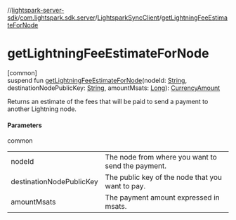 //[lightspark-server-sdk](../../../index.md)/[com.lightspark.sdk.server](../index.md)/[LightsparkSyncClient](index.md)/[getLightningFeeEstimateForNode](get-lightning-fee-estimate-for-node.md)

# getLightningFeeEstimateForNode

[common]\
suspend fun [getLightningFeeEstimateForNode](get-lightning-fee-estimate-for-node.md)(nodeId: [String](https://kotlinlang.org/api/latest/jvm/stdlib/kotlin/-string/index.html), destinationNodePublicKey: [String](https://kotlinlang.org/api/latest/jvm/stdlib/kotlin/-string/index.html), amountMsats: [Long](https://kotlinlang.org/api/latest/jvm/stdlib/kotlin/-long/index.html)): [CurrencyAmount](../../com.lightspark.sdk.server.model/-currency-amount/index.md)

Returns an estimate of the fees that will be paid to send a payment to another Lightning node.

#### Parameters

common

| | |
|---|---|
| nodeId | The node from where you want to send the payment. |
| destinationNodePublicKey | The public key of the node that you want to pay. |
| amountMsats | The payment amount expressed in msats. |
